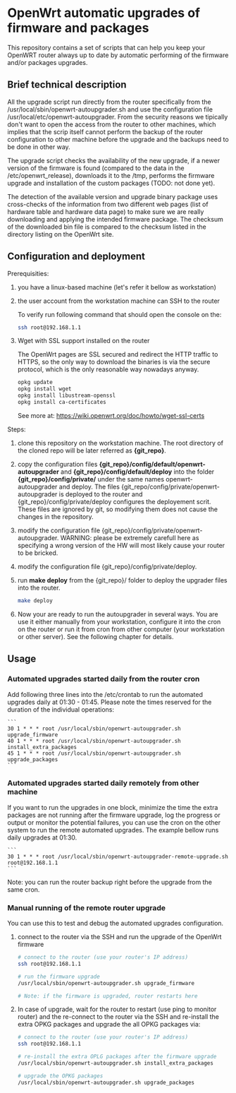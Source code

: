 # OpenWrt automatic upgrades of firmware and packages

This repository contains a set of scripts that can help you keep your OpenWRT router always up to date by automatic performing of the firmware and/or packages upgrades.

## Brief technical description

All the upgrade script run directly from the router specifically from the /usr/local/sbin/openwrt-autoupgrader.sh and use the configuration file /usr/local/etc/openwrt-autoupgrader. From the security reasons we tipically don't want to open the access from the router to other machines, which implies that the scrip itself cannot perform the backup of the router configuration to other machine before the upgrade and the backups need to be done in other way.

The upgrade script checks the availability of the new upgrade, if a newer version of the firmware is found (compared to the data in the /etc/openwrt_release), downloads it to the /tmp, performs the firmware upgrade and installation of the custom packages (TODO: not done yet).

The detection of the available version and upgrade binary package uses cross-checks of the information from two different web pages
(list of hardware table and hardware data page) to make sure we are really downloading and applying the intended firmware package.
The checksum of the downloaded bin file is compared to the checksum listed in the directory listing on the OpenWrt site.

## Configuration and deployment

Prerequisities:

1) you have a linux-based machine (let's refer it bellow as workstation)

2) the user account from the workstation machine can SSH to the router

    To verify run following command that should open the console on the:

    ```bash
    ssh root@192.168.1.1
    ```

3) Wget with SSL support installed on the router

    The OpenWrt pages are SSL secured and redirect the HTTP traffic to HTTPS, so the only way to download the binaries is via the secure
    protocol, which is the only reasonable way nowadays anyway.

    ```bash
    opkg update
    opkg install wget
    opkg install libustream-openssl
    opkg install ca-certificates
    ```

    See more at: https://wiki.openwrt.org/doc/howto/wget-ssl-certs

Steps:

1) clone this repository on the workstation machine. The root directory of the cloned repo will be later referred as **{git_repo}**.

2) copy the configuration files **{git_repo}/config/default/openwrt-autoupgrader** and **{git_repo}/config/default/deploy** into the folder **{git_repo}/config/private/** under the same names openwrt-autoupgrader and deploy. The files {git_repo/config/private/openwrt-autoupgrader is deployed to the router and {git_repo}/config/private/deploy configures the deployement scrit. These files are ignored by git, so modifying them does not cause the changes in the repository.

3) modify the configuration file {git_repo}/config/private/openwrt-autoupgrader. WARNING: please be extremely carefull here as specifying a wrong version of the HW will most likely cause your router to be bricked.

4) modify the configuration file {git_repo}/config/private/deploy.

5) run **make deploy** from the {git_repo}/ folder to deploy the upgrader files into the router.

    ```bash
    make deploy
    ```

6) Now your are ready to run the autoupgrader in several ways. You are use it either manually from your workstation, configure it into the cron on the router or run it from cron from other computer (your workstation or other server). See the following chapter for details.

## Usage

### Automated upgrades started daily from the router cron

Add following three lines into the /etc/crontab to run the automated upgrades daily at 01:30 - 01:45. Please note the times reserved for the duration of the individual operations:
    
    ```
    30 1 * * * root /usr/local/sbin/openwrt-autoupgrader.sh upgrade_firmware
    40 1 * * * root /usr/local/sbin/openwrt-autoupgrader.sh install_extra_packages
    45 1 * * * root /usr/local/sbin/openwrt-autoupgrader.sh upgrade_packages
    ```

### Automated upgrades started daily remotely from other machine

If you want to run the upgrades in one block, minimize the time the extra packages are not running after the firmware upgrade, log the progress or output or monitor the potential failures, you can use the cron on the other system to run the remote automated upgrades. The example bellow runs daily upgrades at 01:30.

    ```
    30 1 * * * root /usr/local/sbin/openwrt-autoupgrader-remote-upgrade.sh root@192.168.1.1
    ```

Note: you can run the router backup right before the upgrade from the same cron.

### Manual running of the remote router upgrade

You can use this to test and debug the automated upgrades configuration.

1) connect to the router via the SSH and run the upgrade of the OpenWrt firmware

    ```bash
    # connect to the router (use your router's IP address)
    ssh root@192.168.1.1

    # run the firmware upgrade
    /usr/local/sbin/openwrt-autoupgrader.sh upgrade_firmware

    # Note: if the firmware is upgraded, router restarts here
    ```

2) In case of upgrade, wait for the router to restart (use ping to monitor router) and the re-connect to the router via the SSH and re-install the extra OPKG packages and upgrade the all OPKG packages via:

    ```bash
    # connect to the router (use your router's IP address)
    ssh root@192.168.1.1

    # re-install the extra OPLG packages after the firmware upgrade
    /usr/local/sbin/openwrt-autoupgrader.sh install_extra_packages

    # upgrade the OPKG packages
    /usr/local/sbin/openwrt-autoupgrader.sh upgrade_packages
    ```
